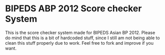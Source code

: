 BIPEDS ABP 2012 Score checker System
====================================

This is the score checker system made for BIPEDS Asian BP 2012. Please do mind that this is a bit of hardcoded stuff, since I still am not being able to clean this stuff properly due to work. Feel free to fork and improve if you want.
